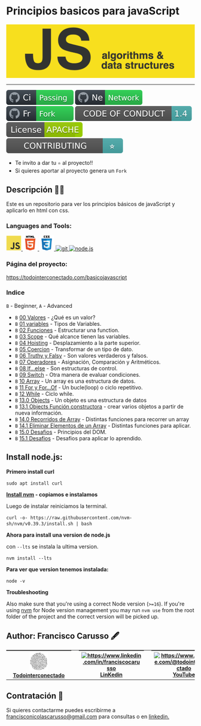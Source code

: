 # Principios basicos para javaScript

![Layout preview for the Todointerconectado page](/css/images/miniatura.png)

<hr/>

[![CI](css/images/badge.svg)](https://github.com/Todointerconectado/basicojavascript/actions)
[![network](css/images/badgeNetwork.svg)](https://github.com/Todointerconectado/basicojavascript/network)
[![fork](css/images/badgeFork.svg)](https://github.com/Todointerconectado/basicojavascript/fork)
[![CONTRIBUTING](css/images/codeOfConduct.svg)](https://github.com/Todointerconectado/basicojavascript/blob/main/CODE_OF_CONDUCT.md)
[![CODE OF CONDUCT](css/images/License-APACHE.svg)](https://github.com/Todointerconectado/basicojavascript/blob/main/LICENSE)
[![CODE OF CONDUCT](css/images/contributing.svg)](https://github.com/Todointerconectado/basicojavascript/blob/main/CONTRIBUTING.md)

* Te invito a dar tu `⭐` al proyecto!!
* Si quieres aportar al proyecto genera un `Fork`

## Descripción 👨‍💼

Este es un repositorio para ver los principios básicos de javaScript y aplicarlo en html con css.
<h3 align="left">Languages and Tools:</h3>
<p align="left"> 
    <a href="https://developer.mozilla.org/en-US/docs/Web/JavaScript" target="_blank" rel="noreferrer">
        <img src="https://raw.githubusercontent.com/devicons/devicon/master/icons/javascript/javascript-original.svg" alt="javascript" width="40" height="40"/> 
    </a> 
    <a href="https://www.w3.org/html/" target="_blank" rel="noreferrer">
        <img src="https://raw.githubusercontent.com/devicons/devicon/master/icons/html5/html5-original-wordmark.svg" alt="html5" width="40" height="40"/>
    </a>
    <a href="https://www.w3schools.com/css/" target="_blank" rel="noreferrer">
        <img src="https://raw.githubusercontent.com/devicons/devicon/master/icons/css3/css3-original-wordmark.svg" alt="css3" width="40" height="40"/> 
    </a>
    <a href="https://git-scm.com/" target="_blank" rel="noreferrer">
        <img src="https://www.vectorlogo.zone/logos/git-scm/git-scm-icon.svg" alt="git" width="40" height="40"/> </a>
    <a href="https://nodejs.org/en/" target="_blank" rel="noreferrer">
        <img src="https://www.vectorlogo.zone/logos/nodejs/nodejs-ar21.svg" alt="node.js" width="80" height="40"/> 
    </a>
</p>
<h3 align="left">Página del proyecto:</h3>
<a href="https://todointerconectado.com/basicojavascript" target="_black">https://todointerconectado.com/basicojavascript</a>

### Indice

`B` - Beginner, `A` - Advanced

* `B` [00 Valores](https://github.com/Todointerconectado/basicojavascript/blob/main/script/00_Valores.js) - ¿Qué es un valor?
* `B` [01 variables](https://github.com/Todointerconectado/basicojavascript/blob/main/script/01_variables.js) - Tipos de Variables.
* `B` [02 Funciones](https://github.com/Todointerconectado/basicojavascript/blob/main/script/02_funciones.js) - Estructurar una function.
* `B` [03 Scope](https://github.com/Todointerconectado/basicojavascript/blob/main/script/03_scope.js) - Qué alcance tienen las variables.
* `B` [04 Hoisting](https://github.com/Todointerconectado/basicojavascript/blob/main/script/04_Hoisting.js) - Desplazamiento a la parte superior.
* `B` [05 Coercion](https://github.com/Todointerconectado/basicojavascript/blob/main/script/05_coercion.js) - Transformar de un tipo de dato.
* `B` [06 Truthy y Falsy](https://github.com/Todointerconectado/basicojavascript/blob/main/script/06_TruthyyFalsy.js) - Son valores verdaderos y falsos.
* `B` [07 Operadores](https://github.com/Todointerconectado/basicojavascript/blob/main/script/07_Operadores.js) - Asignación, Comparación y Aritméticos.
* `B` [08 If...else](https://github.com/Todointerconectado/basicojavascript/blob/main/script/08_if-else.js) - Son estructuras de control.
* `B` [09 Switch](https://github.com/Todointerconectado/basicojavascript/blob/main/script/09_switch.js) - Otra manera de evaluar condiciones.
* `B` [10 Array](https://github.com/Todointerconectado/basicojavascript/blob/main/script/10_array.js) - Un array es una estructura de datos.
* `B` [11 For y For...Of](https://github.com/Todointerconectado/basicojavascript/blob/main/script/11_foryForOf.js) - Un bucle(loop) o ciclo repetitivo.
* `B` [12 While](https://github.com/Todointerconectado/basicojavascript/blob/main/script/12_While.js) - Ciclo while.
* `B` [13.0 Objects](https://github.com/Todointerconectado/basicojavascript/blob/main/script/13-0_objects.js) - Un objeto es una estructura de datos
* `B` [13.1 Objects Función constructora](https://github.com/Todointerconectado/basicojavascript/blob/main/script/13-1_objectsFuncionConstructora.js) - crear varios objetos a partir de nueva información.
* `B` [14.0 Recorridos de Array](https://github.com/Todointerconectado/basicojavascript/blob/main/script/4-0_RecorridosDeArray.js) - Distintas funciones para recorrer un array
* `B` [14.1 Eliminar Elementos de un Array](https://github.com/Todointerconectado/basicojavascript/blob/main/script/14-1_eliminarElementosDeUnArray.js) - Distintas funciones para aplicar.
* `B` [15.0 Desafios](https://github.com/Todointerconectado/basicojavascript/blob/main/script/15-0_dom.js) - Principios del DOM.
* `B` [15.1 Desafios](https://github.com/Todointerconectado/basicojavascript/blob/main/script/15-1_desafios.js) - Desafios para aplicar lo aprendido.

## Install node.js:

**Primero install curl**
```
sudo apt install curl
```

**[Install nvm](https://github.com/nvm-sh/nvm#manual-install) - copiamos e instalamos**

Luego de instalar reiniciamos la terminal.

```
curl -o- https://raw.githubusercontent.com/nvm-sh/nvm/v0.39.3/install.sh | bash
```

**Ahora para install una version de node.js**

con ``--lts`` se instala la ultima version.

```
nvm install --lts
```

**Para ver que version tenemos instalada:**

```
node -v
```

**Troubleshooting**

Also make sure that you're using a correct Node version (`>=16`). If you're using [nvm](https://github.com/nvm-sh/nvm) for Node version management you may run `nvm use` from the root folder of the project and the correct version will be picked up.


## Author: Francisco Carusso 🖋

 <table align="center">
        <tr style="display: flex; gap: 20px;">
            <!-- <td align="center"> -->
                <th align="center" style="width: 160px;">
                    <a href="https://todointerconectado.com">
                        <img
                        src="https://github.com/Todointerconectado/todointerconectado.github.io/blob/main/CSS/img/favicons/apple-icon-114x114.png"
                        width="50"
                        height="50"
                        />
                    </a>
                    <br/>
                    <a href="https://todointerconectado.com"  target="_blank">
                        Todointerconectado
                    </a>
                </th>
                <th align="center" style="width: 160px;">
                    <a href="https://www.linkedin.com/in/franciscocarusso" target="_blank">
                        <img
                        src="https://raw.githubusercontent.com/rahuldkjain/github-profile-readme-generator/master/src/images/icons/Social/linked-in-alt.svg"
                        alt="https://www.linkedin.com/in/franciscocarusso"
                        width="50"
                        height="50"
                        />
                    </a>
                    <br />
                    <a href="https://www.linkedin.com/in/franciscocarusso"  target="_blank">
                        <span>LinKedin</span>
                    </a>
                </th>
                <th align="center"  style="width: 160px;">
                    <a href="https://www.youtube.com/@todointerconectado" target="_blank">
                        <img
                        src="https://raw.githubusercontent.com/rahuldkjain/github-profile-readme-generator/master/src/images/icons/Social/youtube.svg"
                        alt="https://www.youtube.com/@todointerconectado"
                        width="50"
                        height="50"
                        />
                    </a>
                    <br />
                    <a href="https://www.youtube.com/@todointerconectado"  target="_blank">
                        <span>YouTube</span>
                    </a>
                </th>
            <!-- </td> -->
        </tr>
    </table>

## Contratación 📧
Si quieres contactarme puedes escribirme a francisconicolascarusso@gmail.com para consultas o en <a href="https://www.linkedin.com/in/franciscocarusso" target="_blank">linkedin.</a>